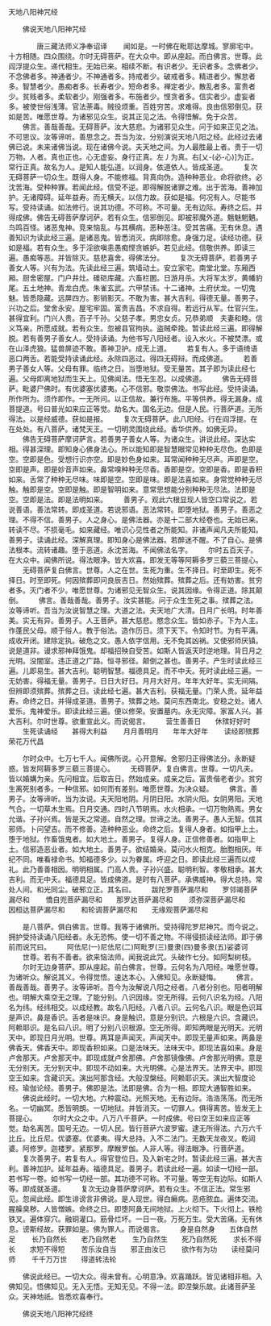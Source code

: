   天地八阳神咒经
　　




　　佛说天地八阳神咒经

　　　　唐三藏法师义净奉诏译
　　闻如是。一时佛在毗耶达摩城。寥廓宅中。十方相随。四众围绕。尔时无碍菩萨。在大众中。即从座起。而白佛言。世尊。此阎浮提众生。递代相生。无始已来。相续不断。有识者少。无识者多。念佛者少。不念佛者多。神通者少。不神通者多。持戒者少。破戒者多。精进者少。懈怠者多。智慧者少。愚痴者多。长寿者少。短命者多。禅定者少。散乱者多。富贵者少。贫贱者多。柔软者少。刚强者多。布施者少。悭贪者多。信实者少。虚妄者多。被使世俗浅薄。官法荼毒。贼役烦重。百姓穷苦。求难得。良由信邪倒见。获如是苦。唯愿世尊。为诸邪见众生。说其正见之法。令得悟解。免于众苦。
　　佛言。善哉善哉。无碍菩萨。汝大慈悲。为诸邪见众生。问于如来正见之法。不可思议。汝等谛听。善思念之。吾当为汝。分别演说天地八阳之经。此经过去诸佛已说。未来诸佛当说。现在诸佛今说。夫天地之间。为人最胜最上者。贵于一切万物。人者。真也正也。心无虚妄。身行正真。左丿为真。右[乂-(必-心)]为正。常行正真。故名为人。是知人能弘道。以润身。依道依人。皆成圣道。
　　复次无碍菩萨一切众生。既得人身。不能修福。背真向伪。造种种恶业。命将欲终。必沈苦海。受种种罪。若闻此经。信受不逆。即得解脱诸罪之难。出于苦海。善神加护。无诸障碍。延年益寿。而无横夭。以信力故。获如是福。何况有人。尽能书写。受持读诵。如法修行。说其功德。不可称。不可量。无有边际。寿终之后。并得成佛。佛告无碍菩萨摩诃萨。若有众生。信邪倒见。即被邪魔外道。魑魅魍魉。鸟鸣百怪。诸恶鬼神。竞来恼乱。与其横病。恶种恶注。受其苦痛。无有休息。遇善知识为读此经三遍。是诸恶鬼。皆悉消灭。病即除愈。身强力足。读经功德。获如是福。若有众生。多于淫欲嗔恚愚痴悭贪嫉妒。若见此经。信敬供养。即读三遍。愚痴等恶。并皆除灭。慈悲喜舍。得佛法分。
　　复次无碍菩萨。若善男子善女人等。兴有为法。先读此经三遍。筑墙动土。安立家宅。南堂北堂。东厢西厢。厨舍密屋。门户井灶。碓硙库藏。六畜栏圂。日游月杀。大将军太岁。黄幡豹尾。五土地神。青龙白虎。朱雀玄武。六甲禁讳。十二诸神。土府伏龙。一切鬼魅。皆悉隐藏。远屏四方。影销影灭。不敢为害。甚大吉利。得德无量。善男子。兴功之后。堂舍永安。屋宅牢固。富贵吉昌。不求自得。若远行从军。仕官兴生。甚得宜利。门兴人贵。百子千孙。父慈子孝。男忠女贞。兄恭弟顺　夫妻和睦。信义笃亲。所愿成就。若有众生。忽被县官拘执。盗贼牵挽。暂读此经三遍。即得解脱。若有善男子善女人。受持读诵。为他书写八阳经者。设入水火。不被焚漂。或在山泽虎狼。猛兽屏迹不敢。善神卫护。成无上道。
　　若复有人。多于语绮语恶口两舌。若能受持读诵此经。永除四恶过。得四无碍辩。而成佛道。
　　若善男子善女人等。父母有罪。临终之日。当堕地狱。受无量苦。其子即为读此经七遍。父母即离地狱而生天上。见佛闻法。悟无生忍。以成佛道。
　　佛告无碍菩萨。毗婆尸佛时。有优婆塞优婆夷。心不信邪。敬崇佛法。书写此经。受持读诵。所作所为。须作即作。一无所问。以正信故。兼行布施。平等供养。得无漏身。成菩提道。号曰普光如来应正等觉。劫名大。国名无边。但是人民。行菩萨道。无所得法。以是经威德。获如是报。
　　复次无碍菩萨。此八阳经。行在阎浮提。在在处处。有八菩萨。诸梵天王。一切明灵围绕此经。香华供养。如佛无异。
　　佛告无碍菩萨摩诃萨言。若善男子善女人等。为诸众生。讲说此经。深达实相。得甚深理。即知身心佛身法心。所以能知即是智慧眼常见种种无尽色。色即是空。空即是色。受想行识亦空。即是妙色身如来。耳常闻种种无尽声。声即是空。空即是声。即是妙音声如来。鼻常嗅种种无尽香。香即是空。空即是香。即是香积如来。舌常了种种无尽味。味即是空。空即是味。即是法喜如来。身常觉种种无尽触。触即是空。空即是触。即是智明如来。意常思想能分别种种无尽法。法即是空。空即是法。即是法明如来。
　　善男子。观此六根显现人皆空口常说之。若说善语。善法常转。即成圣道。若说邪语。恶法常转。即堕地狱。善男子。善恶之理。不得不信。善男子。人之身心。是佛法器。亦是十二部大经卷也。无始已来。转读不尽。不损毫毛。如来藏经。唯识心见性者之所能知。非诸声闻凡夫所能知。善男子。读诵此经。深解真理。即知身心是佛法器。若醉迷不醒。不了自心。是佛法根本。流转诸趣。堕于恶道。永沈苦海。不闻佛法名字。
　　尔时五百天子。在大众中。闻佛所说。得法眼净。皆大欢喜。即发无等等阿耨多罗三藐三菩提心。
　　无碍菩萨复白佛言。世尊。人之在世。生死为重。生不择日。时至即生。死不择日。时至即死。何因殡葬即问良辰吉日。然始殡葬。殡葬之后。还有妨害。贫穷者多。灭门者不少。唯愿世尊。为诸邪见无智众生。说其因缘。令得正道。除其颠倒。
　　佛言。善哉善哉。善男子。汝实甚能。问于众生生死之事。殡葬之法。汝等谛听。吾当为汝说智慧之理。大道之法。夫天地广大清。日月广长明。时年善美。实无有异。善男子。人王菩萨。甚大慈悲。愍念众生。皆如赤子。下为人主。作蓬民父母。顺于俗人。教于俗法。造作历日。须下天下。令知时节。为有平满。成收开闭。建除定执。破危之文。愚人依字信用。无不免其凶祸。又使邪师厌镇。说是道非。谩求邪神拜饿鬼。却福招殃自受苦。如斯人皆返天时逆地理。背日月之光明。没闇室。违正道之广路。恒寻邪径。颠倒之甚也。善男子。产生时读此经三遍。儿即易生。甚大吉利。聪明智慧。福德具足。而不中夭。死时读此经三遍。一无妨害。得福无量。善男子。日日大好日。月月大好月。年年大好年。实无间隔。但辨即须殡葬。殡葬之日。读此经七遍。甚大吉利。获福无量。门荣人贵。延年益寿。命终之日。并得成圣道。善男子。殡葬之地。莫问东西南北。安稳之处。诸人爱乐。鬼神爱乐。即读此经三遍。便以修荣。安置墓内。永无灾障。家富人兴。甚大吉利。尔时世尊。欲重宣此义。而说偈言。
　　营生善善日　　休殡好好时
　　生死读诵经　　甚得大利益
　　月月善明月　　年年大好年
　　读经即殡葬　　荣花万代昌

　　尔时众中。七万七千人。闻佛所说。心开意解。舍邪归正得佛法分。永断疑惑。皆发阿耨多罗三藐三菩提心。
　　无碍菩萨。复白佛言。世尊。一切凡夫。皆以婚媾为亲。先问相宜。后取吉日。然始成亲。成亲之后。富贵偕老者少。贫穷生离死别者多。一种信邪。如何而有差别。唯愿世尊。为决众疑。
　　佛言。善男子。汝等谛听。当为汝说。夫天阳地阴。月阴日阳。水阴火阳。女阴男阳。天地气合。一切草木生焉。日月交通。四时八节明焉。水火相承。一切万物熟焉。男女允谐。子孙兴焉。皆是天之常道。自然之理。世谛之法。善男子。愚人无智。信其邪师。卜问望吉。而不修善。造种种恶业。命终之后。复得人身者。如指甲上土。堕于地狱。作畜饿鬼者。如大地土。善男子。复得人身。正信修善者。如指甲上土。信邪造恶业者。如大地土。善男子。欲结婚亲。莫问水火相克。胎胞相厌。年纪不同。唯看禄命书。知福德多少。以为眷属。呼迎之日。即读此经三遍而以成礼。此乃善善相因。明明相属。门高人贵。子孙兴盛。聪明利智。孝敬相承。甚大吉利。而无中夭。福德具足。皆成佛道。是时有八菩萨。承佛威神。得大总持。常处人间。和光同尘。破邪立正。其名曰。
　　跋陀罗菩萨漏尽和　　罗邻竭菩萨漏尽和
　　憍自兜菩萨漏尽和　　那罗达菩萨漏尽和
　　须弥深菩萨漏尽和　　因桓达菩萨漏尽和
　　和轮调菩萨漏尽和　　无缘观菩萨漏尽和

　　是八菩萨。俱白佛言。世尊。我等于诸佛所。受持得陀罗尼神咒。而今说之。拥护受持读诵八阳经者。永无恐怖。使一切不善之物。不得侵损读经法师。即于佛前而说咒曰。
　　阿佉尼(一)尼佉尼(二)阿毗罗(三)曼隶(四)曼多隶(五)娑婆诃
　　世尊。若有不善者。欲来恼法师。闻我说此咒。头破作七分。如阿梨树枝。
　　尔时无边身菩萨。即从座起。前白佛言。世尊。云何名为八阳经。唯愿世尊。为诸听众。解说其义。令得觉悟。速达本心。入佛知见。永断疑悔。
　　佛言。善哉善哉。善男子。汝等谛听。吾今为汝解说八阳之经者。八者分别也。阳者明解也。明解大乘空无之理。了能分别。八识因缘。空无所得。云何八识名为经。八阳名为纬。经纬相交。以成经教。故名八阳经。八者八识。云何名八识。眼是色识耳是声识。鼻是香识。舌者是味识。身是触识。意是分别识。六根是六识。含藏识。阿赖耶识。是名曰八识。明了分别八识根源。空无所得。即知两眼是光明天。光明天中。即现日月光明。世尊。两耳是声闻天。声闻天中。即现无量声如来。两鼻是佛香天。佛香天中。即现香积如来。口是法味天。法味天中。即现法喜如来。身是卢舍那天。卢舍那天中。即现成就卢舍那佛。卢舍那镜像佛。卢舍那光明佛。意是无分别天。无分别天中。即现不动如来。大光明佛。心是法界天。法界天中。即现空王如来。含藏识天。演出阿那含经。大般涅槃经。阿赖耶识天。演出大智度论经。瑜伽论经。善男子。佛即是法。法即是佛。合为一相。即现大通智胜如来。
　　佛说此经时。一切大地。六种震动。光照天地。无有边际。浩浩荡荡。而无所名。一切幽冥。悉皆明朗。一切地狱。并皆消灭。一切罪人。俱得离苦。皆发无上菩提心。
　　尔时大众之中。八万八千菩萨。一时成佛。号曰空王如来应正等觉。劫名离苦。国号无边。一切人民。皆行菩萨六波罗蜜。逮无所得法。六万六千比丘。比丘尼。优婆塞。优婆夷。得大总持。入不二法门。无数天龙夜叉。乾闼婆。阿修罗。迦楼罗。紧那罗。摩睺罗伽。人非人等。得法眼净。行菩萨道。
　　复次善男子。若复有人。得官登位日。及入新宅之时。暂读此经三遍。甚大吉利。善神加护。延年益寿。福德具足。善男子。若读此经一遍。如读一切经一部。若书写一卷。如书写一切经一部。其功德不可称。不可量。等空无有边际。如斯人等。即成就圣道。
　　复次无边身菩萨摩诃萨。若有众生。不信正法。常生邪见。忽闻此经。即生诽谤言非佛说。是人现世。得白癞病。恶疮脓血。遍体交流。腥臊臭秽。人皆憎嫉。命终之日。即堕阿鼻无间地狱。上火彻下。下火彻上。铁枪铁叉。遍体穿穴。融铜灌口。筋骨烂坏。一日一夜。万死万生。受大苦痛。无有休息。谤斯经故。获罪如是。佛为罪人。而说偈言。
　　身是自然身　　五体自然足
　　长乃自然长　　老乃自然老
　　生乃自然生　　死乃自然死
　　求长不得长　　求短不得短
　　苦乐汝自当　　邪正由汝已
　　欲作有为功　　读经莫问师
　　千千万万世　　得道转法轮

　　佛说此经已。一切大众。得未曾有。心明意净。欢喜踊跃。皆见诸相非相。入佛知见。悟佛知见。无入无悟。无知无见。不得一法。即涅槃乐故。此诸菩萨圣众。天神地祇。皆悉欢喜奉行。

　　佛说天地八阳神咒经终


